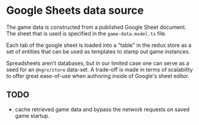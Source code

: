 # Google Sheets data source

The game data is constructed from a published Google Sheet document. The
sheet that is used is specified in the `game-data.model.ts` file.

Each tab of the google sheet is loaded into a "table" in the redux store as
a set of entities that can be used as templates to stamp out game instances.

Spreadsheets aren't databases, but in our limited case one can serve as a seed
for an `@ngrx/store` data-set. A trade-off is made in terms of scalability to
offer great ease-of-use when authoring inside of Google's sheet editor.

## TODO

- cache retrieved game data and bypass the network requests on saved game startup.
